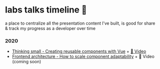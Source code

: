 # labs talks timeline :seedling:
a place to centralize all the presentation content I’ve built, is good for share & track my progress as a developer over time

### 2020
- [Thinking small - Creating reusable components with Vue](https://github.com/emkis/labs__talks/raw/master/Thinking%20small%20-%20Creating%20reusable%20components%20with%20Vue) + [🍄 Video](https://youtu.be/gy_JZaXBykM)
- [Frontend architecture - How to scale component adaptability](https://github.com/emkis/labs__talks/tree/master/Frontend%20architecture%20-%20How%20to%20scale%20component%20adaptability) + 👀 Video (coming soon)
